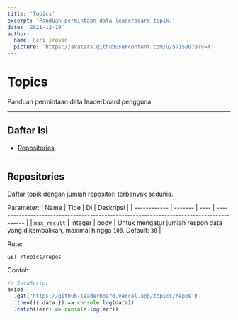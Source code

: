 ```yaml
---
title: 'Topics'
excerpt: 'Panduan permintaan data leaderboard topik.'
date: '2021-12-19'
author:
  name: Feri Irawan
  picture: 'https://avatars.githubusercontent.com/u/57158078?v=4'
---
```


# Topics

Panduan permintaan data leaderboard pengguna.

---

## Daftar Isi

- [Repositories](#repositories)

---

## Repositories

Daftar topik dengan jumlah repositori terbanyak sedunia.

Parameter:
| Name         | Tipe    | Di   | Deskripsi                                                                                |
| ------------ | ------- | ---- | ---------------------------------------------------------------------------------------- |
| `max_result` | integer | body | Untuk mengatur jumlah respon data yang dikembalikan, maximal hingga `100`. Default: `30` |

Rute:

```plaintext
GET /topics/repos
```

Contoh:

```js
// JavaScript
axios
  .get('https://github-leaderboard.vercel.app/topics/repos')
  .then(({ data }) => console.log(data))
  .catch((err) => console.log(err))
```
